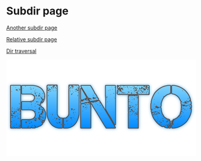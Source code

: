 ---
---

# Subdir page

[Another subdir page](another-subdir-page.md)

[Relative subdir page](./another-subdir-page.md)

[Dir traversal](../page.md)

![image](../bunto-logo.png)
